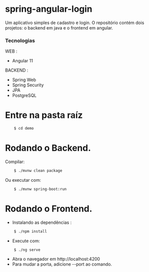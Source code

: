 # spring-angular-login
Um aplicativo simples de cadastro e login. O repositório contém dois projetos: o backend em java e o frontend em angular.

### Tecnologias
WEB :
- Angular 11

BACKEND :
- Spring Web
- Spring Security
- JPA
- PostgreSQL

# Entre na pasta raíz
```sh
    $ cd demo
```  

# Rodando o Backend.
Compilar:
```sh
    $ ./mvnw clean package
```  
Ou executar com:
```sh
    $ ./mvnw spring-boot:run
```  

# Rodando o Frontend.
- Instalando as dependências :
```sh
    $ ./npm install
```  
- Execute com:
```sh
    $ ./ng serve
```  
- Abra o navegador em http://localhost:4200
- Para mudar a porta, adicione --port ao comando.
